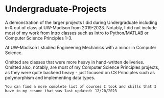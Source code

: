 # Undergraduate-Projects

A demonstration of the larger projects I did during Undergraduate including in &amp; out of class at UW-Madison from 2019-2023. Notably, I did not include most of my work from Intro classes such as Intro to Python/MATLAB or Computer Science Principles 1-3.

At UW-Madison I studied Engineering Mechanics with a minor in Computer Science.

Omitted are classes that were more heavy in hand-written deliveries. Omitted also, notably, are most of my Computer Science Principles projects, as they were quite backend heavy - just focused on CS Principles
such as polymorphism and implementing data types.

`You can find a more complete list of courses I took and skills that I have in my resume that was last updated: 12/20/2023`
